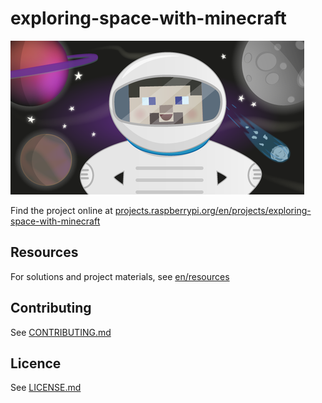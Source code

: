 # exploring-space-with-minecraft

![exploring-space-with-minecraft](/en/images/banner.png)

Find the project online at [projects.raspberrypi.org/en/projects/exploring-space-with-minecraft](https://projects.raspberrypi.org/en/projects/exploring-space-with-minecraft)

## Resources
For solutions and project materials, see [en/resources](https://github.com/raspberrypilearning/exploring-space-with-minecraft/tree/master/en/resources)

## Contributing
See [CONTRIBUTING.md](CONTRIBUTING.md)

## Licence
 See [LICENSE.md](LICENSE.md)